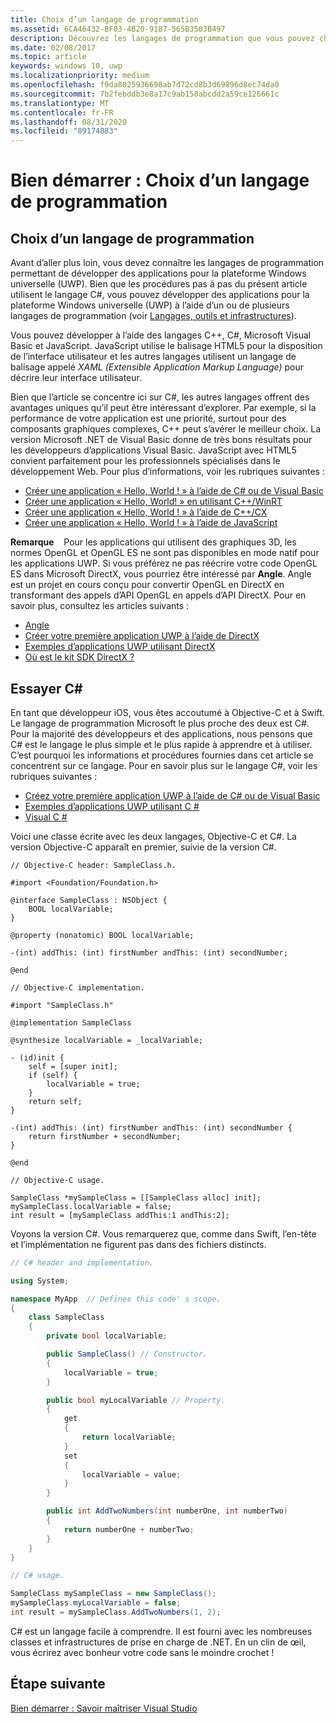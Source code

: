 ```yaml
---
title: Choix d’un langage de programmation
ms.assetid: 6CA46432-BF03-4B20-9187-565B3503B497
description: Découvrez les langages de programmation que vous pouvez choisir lorsque vous développez des applications plateforme Windows universelle (UWP).
ms.date: 02/08/2017
ms.topic: article
keywords: windows 10, uwp
ms.localizationpriority: medium
ms.openlocfilehash: f9da8025936698ab7d72cd8b3d69896d8ec74da0
ms.sourcegitcommit: 7b2febddb3e8a17c9ab158abcdd2a59ce126661c
ms.translationtype: MT
ms.contentlocale: fr-FR
ms.lasthandoff: 08/31/2020
ms.locfileid: "89174883"
---
```

# <a name="getting-started-choosing-a-programming-language"></a>Bien démarrer : Choix d’un langage de programmation

## <a name="choosing-a-programming-language"></a>Choix d’un langage de programmation

Avant d’aller plus loin, vous devez connaître les langages de programmation permettant de développer des applications pour la plateforme Windows universelle (UWP). Bien que les procédures pas à pas du présent article utilisent le langage C#, vous pouvez développer des applications pour la plateforme Windows universelle (UWP) à l’aide d’un ou de plusieurs langages de programmation (voir [Langages, outils et infrastructures](/previous-versions/windows/apps/dn465799(v=win.10))).

Vous pouvez développer à l’aide des langages C++, C#, Microsoft Visual Basic et JavaScript. JavaScript utilise le balisage HTML5 pour la disposition de l’interface utilisateur et les autres langages utilisent un langage de balisage appelé *XAML (Extensible Application Markup Language)* pour décrire leur interface utilisateur.

Bien que l’article se concentre ici sur C#, les autres langages offrent des avantages uniques qu’il peut être intéressant d’explorer. Par exemple, si la performance de votre application est une priorité, surtout pour des composants graphiques complexes, C++ peut s’avérer le meilleur choix. La version Microsoft .NET de Visual Basic donne de très bons résultats pour les développeurs d’applications Visual Basic. JavaScript avec HTML5 convient parfaitement pour les professionnels spécialisés dans le développement Web. Pour plus d’informations, voir les rubriques suivantes :

-   [Créer une application « Hello, World ! » à l’aide de C# ou de Visual Basic](../get-started/create-a-hello-world-app-xaml-universal.md)
-   [Créer une application « Hello, World! » en utilisant C++/WinRT](../get-started/create-a-basic-windows-10-app-in-cppwinrt.md)
-   [Créer une application « Hello, World ! » à l’aide de C++/CX](../get-started/create-a-basic-windows-10-app-in-cpp.md)
-   [Créer une application « Hello, World ! » à l’aide de JavaScript](../get-started/create-a-hello-world-app-js-uwp.md)

**Remarque**    Pour les applications qui utilisent des graphiques 3D, les normes OpenGL et OpenGL ES ne sont pas disponibles en mode natif pour les applications UWP. Si vous préférez ne pas réécrire votre code OpenGL ES dans Microsoft DirectX, vous pourriez être intéressé par **Angle**. Angle est un projet en cours conçu pour convertir OpenGL en DirectX en transformant des appels d’API OpenGL en appels d’API DirectX. Pour en savoir plus, consultez les articles suivants :
-   [Angle](https://bugs.chromium.org/p/angleproject/)
-   [Créer votre première application UWP à l’aide de DirectX](/previous-versions/windows/apps/br229580(v=win.10))
-   [Exemples d’applications UWP utilisant DirectX](/samples/browse/?expanded=windows&products=windows-uwp&terms=directx)
-   [Où est le kit SDK DirectX ?](/windows/desktop/directx-sdk--august-2009-)

## <a name="giving-c-a-go"></a>Essayer C#

En tant que développeur iOS, vous êtes accoutumé à Objective-C et à Swift. Le langage de programmation Microsoft le plus proche des deux est C#. Pour la majorité des développeurs et des applications, nous pensons que C# est le langage le plus simple et le plus rapide à apprendre et à utiliser. C’est pourquoi les informations et procédures fournies dans cet article se concentrent sur ce langage. Pour en savoir plus sur le langage C#, voir les rubriques suivantes :

-   [Créez votre première application UWP à l’aide de C# ou de Visual Basic](../get-started/create-a-hello-world-app-xaml-universal.md)
-   [Exemples d’applications UWP utilisant C #](/samples/browse/?expanded=windows&languages=csharp&products=windows-uwp)
-   [Visual C #](/dotnet/csharp/)

Voici une classe écrite avec les deux langages, Objective-C et C#. La version Objective-C apparaît en premier, suivie de la version C#.

```obj-c
// Objective-C header: SampleClass.h.

#import <Foundation/Foundation.h>

@interface SampleClass : NSObject {
    BOOL localVariable;
}

@property (nonatomic) BOOL localVariable;

-(int) addThis: (int) firstNumber andThis: (int) secondNumber;

@end
```

```obj-c
// Objective-C implementation.

#import "SampleClass.h"

@implementation SampleClass

@synthesize localVariable = _localVariable;

- (id)init {
    self = [super init];
    if (self) {
        localVariable = true;
    }
    return self;
}

-(int) addThis: (int) firstNumber andThis: (int) secondNumber {
    return firstNumber + secondNumber;
}

@end
```

```obj-c
// Objective-C usage.

SampleClass *mySampleClass = [[SampleClass alloc] init];
mySampleClass.localVariable = false;
int result = [mySampleClass addThis:1 andThis:2];
```

Voyons la version C#. Vous remarquerez que, comme dans Swift, l’en-tête et l’implémentation ne figurent pas dans des fichiers distincts.

```csharp
// C# header and implementation.

using System;

namespace MyApp  // Defines this code' s scope.
{
    class SampleClass
    {
        private bool localVariable;

        public SampleClass() // Constructor.
        {
            localVariable = true;
        }

        public bool myLocalVariable // Property.
        {
            get
            {
                return localVariable;
            }
            set
            {
                localVariable = value; 
            }
        }

        public int AddTwoNumbers(int numberOne, int numberTwo)
        {
            return numberOne + numberTwo;
        }        
    }
}
```

```csharp
// C# usage.

SampleClass mySampleClass = new SampleClass();
mySampleClass.myLocalVariable = false;
int result = mySampleClass.AddTwoNumbers(1, 2);
```

C# est un langage facile à comprendre. Il est fourni avec les nombreuses classes et infrastructures de prise en charge de .NET. En un clin de œil, vous écrirez avec bonheur votre code sans le moindre crochet !

## <a name="next-step"></a>Étape suivante

[Bien démarrer : Savoir maîtriser Visual Studio](getting-started-getting-around-in-visual-studio.md)